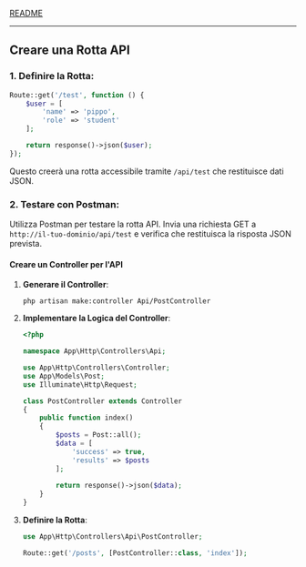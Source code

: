 [README](../README.md)<br>

---

## Creare una Rotta API

### 1. **Definire la Rotta**:

   ```php
   Route::get('/test', function () {
       $user = [
           'name' => 'pippo',
           'role' => 'student'
       ];
   
       return response()->json($user);
   });
   ```

   Questo creerà una rotta accessibile tramite `/api/test` che restituisce dati JSON.

### 2. **Testare con Postman**: 
Utilizza Postman per testare la rotta API. Invia una richiesta GET a `http://il-tuo-dominio/api/test` e verifica che restituisca la risposta JSON prevista.

#### Creare un Controller per l'API


1. **Generare il Controller**:

   ```
   php artisan make:controller Api/PostController
   ```

2. **Implementare la Logica del Controller**: 

   ```php
   <?php
   
   namespace App\Http\Controllers\Api;
   
   use App\Http\Controllers\Controller;
   use App\Models\Post;
   use Illuminate\Http\Request;
   
   class PostController extends Controller
   {
       public function index()
       {
           $posts = Post::all();
           $data = [
               'success' => true,
               'results' => $posts
           ];
           
           return response()->json($data);
       }
   }
   ```

3. **Definire la Rotta**: 

   ```php
   use App\Http\Controllers\Api\PostController;
   
   Route::get('/posts', [PostController::class, 'index']);
   ```
